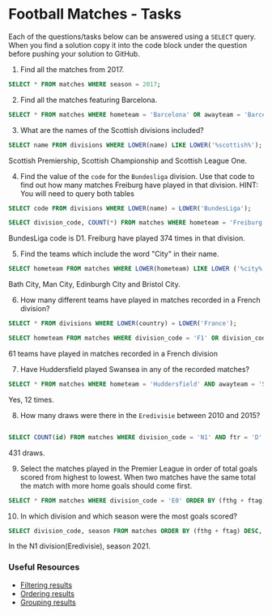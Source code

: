 # Football Matches - Tasks

Each of the questions/tasks below can be answered using a `SELECT` query. When you find a solution copy it into the code block under the question before pushing your solution to GitHub.

1) Find all the matches from 2017.

```sql
SELECT * FROM matches WHERE season = 2017;


```

2) Find all the matches featuring Barcelona.

```sql
SELECT * FROM matches WHERE hometeam = 'Barcelona' OR awayteam = 'Barcelona';

```

3) What are the names of the Scottish divisions included?

```sql
SELECT name FROM divisions WHERE LOWER(name) LIKE LOWER('%scottish%');

```
Scottish Premiership, Scottish Championship and Scottish League One.

4) Find the value of the `code` for the `Bundesliga` division. Use that code to find out how many matches Freiburg have played in that division. HINT: You will need to query both tables

```sql
SELECT code FROM divisions WHERE LOWER(name) = LOWER('BundesLiga');

SELECT division_code, COUNT(*) FROM matches WHERE hometeam = 'Freiburg' OR awayteam = 'Freiburg' GROUP BY division_code LIMIT 1;

```
BundesLiga code is D1. Freiburg have played 374 times in that division.

5) Find the teams which include the word "City" in their name. 

```sql
SELECT hometeam FROM matches WHERE LOWER(hometeam) LIKE LOWER ('%city%') GROUP BY hometeam;

```
Bath City, Man City, Edinburgh City and Bristol City.

6) How many different teams have played in matches recorded in a French division?

```sql
SELECT * FROM divisions WHERE LOWER(country) = LOWER('France');

SELECT hometeam FROM matches WHERE division_code = 'F1' OR division_code = 'F2' GROUP BY hometeam;

```
61 teams have played in matches recorded in a French division


7) Have Huddersfield played Swansea in any of the recorded matches?

```sql
SELECT * FROM matches WHERE hometeam = 'Huddersfield' AND awayteam = 'Swansea' OR hometeam = 'Swansea' AND awayteam = 'Huddersfield';

```
Yes, 12 times.

8) How many draws were there in the `Eredivisie` between 2010 and 2015?

```sql

SELECT COUNT(id) FROM matches WHERE division_code = 'N1' AND ftr = 'D' AND season BETWEEN 2010 AND 2015;

```
431 draws.

9) Select the matches played in the Premier League in order of total goals scored from highest to lowest. When two matches have the same total the match with more home goals should come first.

```sql
SELECT * FROM matches WHERE division_code = 'E0' ORDER BY (fthg + ftag) DESC, fthg DESC;


```

10) In which division and which season were the most goals scored?

```sql
SELECT division_code, season FROM matches ORDER BY (fthg + ftag) DESC, fthg DESC LIMIT 1;

```
In the N1 division(Eredivisie), season 2021.

### Useful Resources

- [Filtering results](https://www.w3schools.com/sql/sql_where.asp)
- [Ordering results](https://www.w3schools.com/sql/sql_orderby.asp)
- [Grouping results](https://www.w3schools.com/sql/sql_groupby.asp)